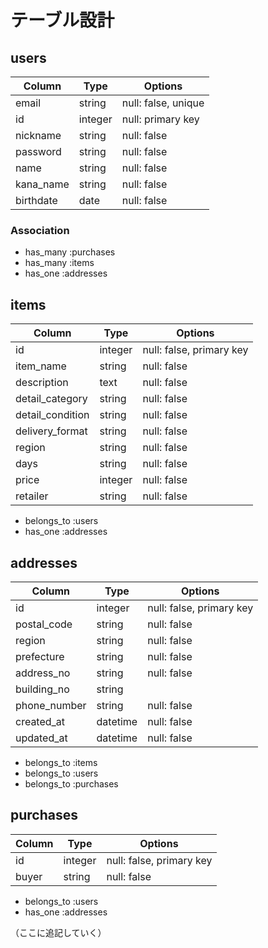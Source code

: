 <!-- # README

This README would normally document whatever steps are necessary to get the
application up and running.

Things you may want to cover:

* Ruby version

* System dependencies

* Configuration

* Database creation

* Database initialization

* How to run the test suite

* Services (job queues, cache servers, search engines, etc.)

* Deployment instructions

* ... -->

# テーブル設計

## users

| Column    | Type    | Options             |
| --------- | ------- | ------------------- |
| email     | string  | null: false, unique |
| id        | integer | null: primary key   |
| nickname  | string  | null: false         |
| password  | string  | null: false         |
| name      | string  | null: false         |
| kana_name | string  | null: false         |
| birthdate | date    | null: false         |

### Association

- has_many :purchases
- has_many :items
- has_one :addresses

## items

| Column           | Type    | Options                  |
| ---------------- | ------- | ------------------------ |
| id               | integer | null: false, primary key |
| item_name        | string  | null: false              |
| description      | text    | null: false              |
| detail_category  | string  | null: false              |
| detail_condition | string  | null: false              |
| delivery_format  | string  | null: false              |
| region           | string  | null: false              |
| days             | string  | null: false              |
| price            | integer | null: false              |
| retailer         | string  | null: false              |

- belongs_to :users
- has_one :addresses

## addresses

| Column       | Type     | Options                  |
| ------------ | -------- | ------------------------ |
| id           | integer  | null: false, primary key |
| postal_code  | string   | null: false              |
| region       | string   | null: false              |
| prefecture   | string   | null: false              |
| address_no   | string   | null: false              |
| building_no  | string   |                          |
| phone_number | string   | null: false              |
| created_at   | datetime | null: false              |
| updated_at   | datetime | null: false              |

- belongs_to :items
- belongs_to :users
- belongs_to :purchases

## purchases

| Column | Type    | Options                  |
| ------ | ------- | ------------------------ |
| id     | integer | null: false, primary key |
| buyer  | string  | null: false              |

- belongs_to :users
- has_one :addresses

（ここに追記していく）
